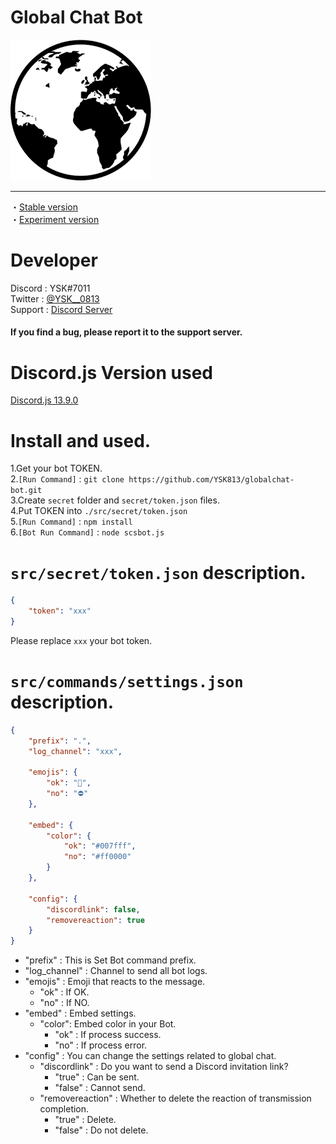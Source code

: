 # Global Chat Bot

![Bot Icon](/picture/global_icon.png)


---
・[Stable version](https://github.com/YSK813/globalchat-bot)  
・[Experiment version](https://github.com/YSK813/globalchat-bot/tree/experiment)



# Developer  
Discord : YSK#7011  
Twitter : [@YSK__0813](https://twitter.com/YSK__0813)  
Support : [Discord Server](https://discord.gg/scHkEmcrwR)  

#### If you find a bug, please report it to the support server.



# Discord.js Version used
[Discord.js 13.9.0](https://github.com/discordjs/discord.js/releases/tag/13.9.0)



# Install and used.  
1.Get your bot TOKEN.  
2.`[Run Command]` : `git clone https://github.com/YSK813/globalchat-bot.git`  
3.Create `secret` folder and `secret/token.json` files.  
4.Put TOKEN into `./src/secret/token.json`  
5.`[Run Command]` : `npm install`  
6.`[Bot Run Command]` : `node scsbot.js`  



# `src/secret/token.json` description.
```json
{
    "token": "xxx"
}
```
Please replace `xxx` your bot token.



# `src/commands/settings.json` description.
```json
{
    "prefix": ".",
    "log_channel": "xxx",

    "emojis": {
        "ok": "🔵",
        "no": "⛔"
    },

    "embed": {
        "color": {
            "ok": "#007fff",
            "no": "#ff0000"
        }
    },

    "config": {
        "discordlink": false,
        "removereaction": true
    }
}
```  
- "prefix" : This is Set Bot command prefix.
- "log_channel" : Channel to send all bot logs.
- "emojis" : Emoji that reacts to the message.
  - "ok" : If OK.
  - "no" : If NO.
- "embed" : Embed settings.
  - "color": Embed color in your Bot.
    - "ok" : If process success.
    - "no" : If process error.
- "config" : You can change the settings related to global chat.
  - "discordlink" : Do you want to send a Discord invitation link?
    - "true" : Can be sent.
    - "false" : Cannot send.
  - "removereaction" : Whether to delete the reaction of transmission completion.
    - "true" : Delete.
    - "false" : Do not delete.